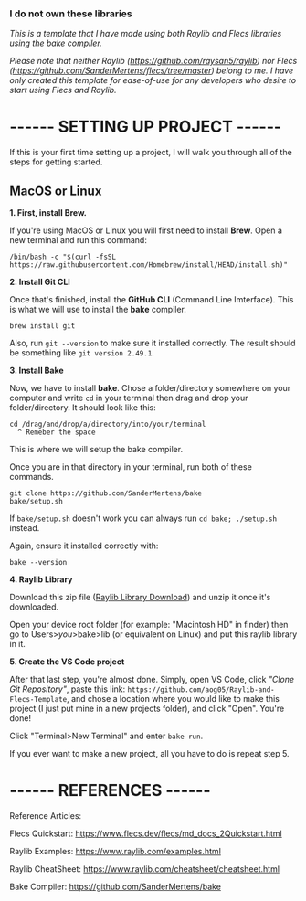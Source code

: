### I do not own these libraries
_This is a template that I have made using both Raylib and Flecs libraries using the bake compiler._

_Please note that neither Raylib (https://github.com/raysan5/raylib) nor Flecs (https://github.com/SanderMertens/flecs/tree/master) belong to me. I have only created this template for ease-of-use for any developers who desire to start using Flecs and Raylib._

# ------ SETTING UP PROJECT ------
If this is your first time setting up a project, I will walk you through all of the steps for getting started.

## MacOS or Linux
**1. First, install Brew.**

If you're using MacOS or Linux you will first need to install **Brew**. Open a new terminal and run this command:
```
/bin/bash -c "$(curl -fsSL https://raw.githubusercontent.com/Homebrew/install/HEAD/install.sh)"
```
**2. Install Git CLI**

Once that's finished, install the **GitHub CLI** (Command Line Imterface). This is what we will use to install the **bake** compiler.
```
brew install git
```
Also, run `git --version` to make sure it installed correctly. The result should be something like `git version 2.49.1`.

**3. Install Bake**

Now, we have to install **bake**. Chose a folder/directory somewhere on your computer and write `cd` in your terminal then drag and drop your folder/directory. It should look like this:
```
cd /drag/and/drop/a/directory/into/your/terminal
  ^ Remeber the space
```
This is where we will setup the bake compiler.

Once you are in that directory in your terminal, run both of these commands.
```
git clone https://github.com/SanderMertens/bake
bake/setup.sh
```
If `bake/setup.sh` doesn't work you can always run `cd bake; ./setup.sh` instead.

Again, ensure it installed correctly with:
```
bake --version
```

**4. Raylib Library**

Download this zip file ([Raylib Library Download](https://github.com/user-attachments/files/17270851/libraylib.a.zip)) and unzip it once it's downloaded.

Open your device root folder (for example: "Macintosh HD" in finder) then go to Users>*you*>bake>lib (or equivalent on Linux) and put this raylib library in it.

**5. Create the VS Code project**

After that last step, you're almost done. Simply, open VS Code, click _"Clone Git Repository"_, paste this link: `https://github.com/aog05/Raylib-and-Flecs-Template`, and chose a location where you would like to make this project (I just put mine in a new projects folder), and click "Open". You're done!

Click "Terminal>New Terminal" and enter `bake run`.

If you ever want to make a new project, all you have to do is repeat step 5.

# ------ REFERENCES ------
Reference Articles:

Flecs Quickstart: https://www.flecs.dev/flecs/md_docs_2Quickstart.html

Raylib Examples: https://www.raylib.com/examples.html

Raylib CheatSheet: https://www.raylib.com/cheatsheet/cheatsheet.html

Bake Compiler: https://github.com/SanderMertens/bake
